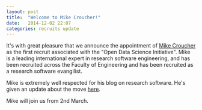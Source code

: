```yaml
---
layout: post
title:  "Welcome to Mike Croucher!"
date:   2014-12-02 22:07
categories: recruits update
---
```


It's with great pleasure that we announce the appointment of [Mike Croucher](http://www.walkingrandomly.com) as the first recruit associated with the "Open Data Science Initiative". Mike is a leading international expert in research software engineering, and has been recruited across the Faculty of Engineering and has been recruited as a research software evangilist.

Mike is extremely well respected for his blog on research software. He's given an update about the move [here](http://www.walkingrandomly.com/?p=5621).

Mike will join us from 2nd March.